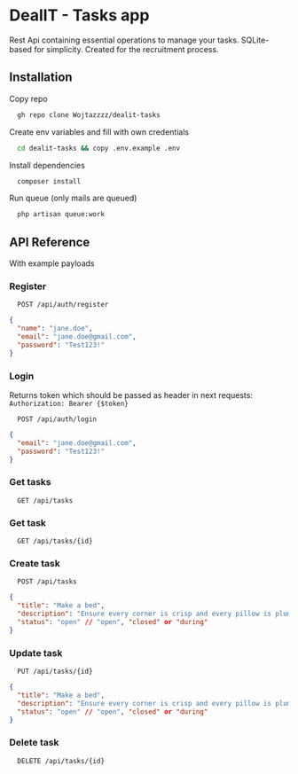 
# DealIT - Tasks app

Rest Api containing essential operations to manage your tasks.
SQLite-based for simplicity. Created for the recruitment process.

## Installation

Copy repo

```bash
  gh repo clone Wojtazzzz/dealit-tasks
```

Create env variables and fill with own credentials

```bash
  cd dealit-tasks && copy .env.example .env
```

Install dependencies

```bash
  composer install
```

Run queue (only mails are queued)

```bash
  php artisan queue:work
```

## API Reference
With example payloads

### Register

```http
  POST /api/auth/register
```

```json
{
  "name": "jane.doe",
  "email": "jane.doe@gmail.com",
  "password": "Test123!"
}
```

### Login
Returns token which should be passed as header in next requests:
`Authorization: Bearer {$token}`

```http
  POST /api/auth/login
```

```json
{
  "email": "jane.doe@gmail.com",
  "password": "Test123!"
}
```

### Get tasks

```http
  GET /api/tasks
```

### Get task

```http
  GET /api/tasks/{id}
```

### Create task

```http
  POST /api/tasks
```

```json
{
  "title": "Make a bed",
  "description": "Ensure every corner is crisp and every pillow is plumped for inviting retreat.",
  "status": "open" // "open", "closed" or "during"
}
```

### Update task

```http
  PUT /api/tasks/{id}
```

```json
{
  "title": "Make a bed",
  "description": "Ensure every corner is crisp and every pillow is plumped for inviting retreat.",
  "status": "open" // "open", "closed" or "during"
}
```

### Delete task

```http
  DELETE /api/tasks/{id}
```
